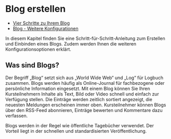 # Blog erstellen

  * [Vier Schritte zu Ihrem Blog](Four_Steps_to_Your_Blog.de.md)
  * [Blog - Weitere Konfigurationen](Blog+-+Weitere+Konfigurationen.html)

  

In diesem Kapitel finden Sie eine Schritt-für-Schritt-Anleitung zum Erstellen
und Einbinden eines Blogs. Zudem werden Ihnen die weiteren
Konfigurationsoptionen erklärt.

## Was sind Blogs?

Der Begriff „Blog“ setzt sich aus „World Wide Web“ und „Log“ für Logbuch
zusammen. Blogs werden häufig als Online-Journal für fachbezogene oder
persönliche Information eingesetzt. Mit einem Blog können Sie Ihren
Kursteilnehmern Inhalte als Text, Bild oder Video schnell und einfach zur
Verfügung stellen. Die Einträge werden zeitlich sortiert angezeigt, die
neuesten Meldungen erscheinen immer oben. Kursteilnehmer können Blogs über den
RSS-Feed abonnieren, Einträge bewerten und Kommentare dazu verfassen.

Blogs werden in der Regel wie öffentliche Tagebücher verwendet. Der Vorteil
liegt in der schnellen und standardisierten Veröffentlichung.

  

